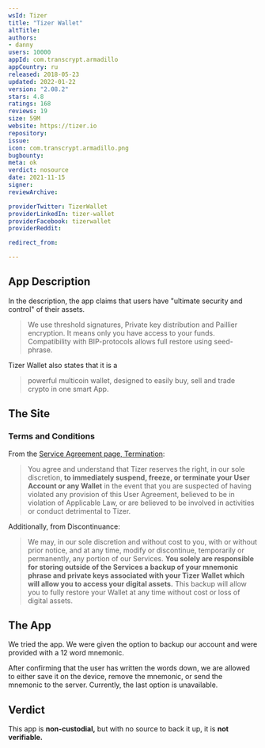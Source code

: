 ```yaml
---
wsId: Tizer
title: "Tizer Wallet"
altTitle: 
authors:
- danny
users: 10000
appId: com.transcrypt.armadillo
appCountry: ru
released: 2018-05-23
updated: 2022-01-22
version: "2.08.2"
stars: 4.8
ratings: 168
reviews: 19
size: 59M
website: https://tizer.io
repository: 
issue: 
icon: com.transcrypt.armadillo.png
bugbounty: 
meta: ok
verdict: nosource
date: 2021-11-15
signer: 
reviewArchive:

providerTwitter: TizerWallet
providerLinkedIn: tizer-wallet
providerFacebook: tizerwallet
providerReddit: 

redirect_from:

---
```


## App Description
In the description, the app claims that users have "ultimate security and control" of their assets.

> We use threshold signatures, Private key distribution and Paillier encryption. It means only you have access to your funds. Compatibility with BIP-protocols allows full restore using seed-phrase.

Tizer Wallet also states that it is a 

> powerful multicoin wallet, designed to easily buy, sell and trade crypto in one smart App.

## The Site

### Terms and Conditions
From the [Service Agreement page, Termination](https://wallet.tizer.io/service_agreement):
> You agree and understand that Tizer reserves the right, in our sole discretion, **to immediately suspend, freeze, or terminate your User Account or any Wallet** in the event that you are suspected of having violated any provision of this User Agreement, believed to be in violation of Applicable Law, or are believed to be involved in activities or conduct detrimental to Tizer.

Additionally, from Discontinuance:

> We may, in our sole discretion and without cost to you, with or without prior notice, and at any time, modify or discontinue, temporarily or permanently, any portion of our Services. **You solely are responsible for storing outside of the Services a backup of your mnemonic phrase and private keys associated with your Tizer Wallet which will allow you to access your digital assets.** This backup will allow you to fully restore your Wallet at any time without cost or loss of digital assets.

## The App
We tried the app. We were given the option to backup our account and were provided with a 12 word mnemonic. 

After confirming that the user has written the words down, we are allowed to either save it on the device, remove the mnemonic, or send the mnemonic to the server. Currently, the last option is unavailable.

## Verdict
This app is **non-custodial,** but with no source to back it up, it is **not verifiable.**
